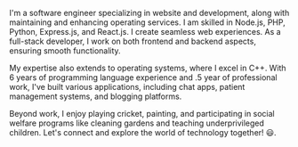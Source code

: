 


 I'm a software engineer specializing in website and  development, along with maintaining and enhancing operating services. I am skilled in Node.js, PHP, Python, Express.js, and React.js. I create seamless web experiences. As a full-stack developer, I work on both frontend and backend aspects, ensuring smooth functionality.

 My expertise also extends to operating systems, where I excel in C++. With 6 years of programming language experience and .5 year of professional work, I've built various applications, including chat apps, patient management systems, and blogging platforms.

Beyond work, I enjoy playing cricket, painting, and participating in social welfare programs like cleaning gardens and teaching underprivileged children. Let's connect and explore the world of technology together! 😃.


  
